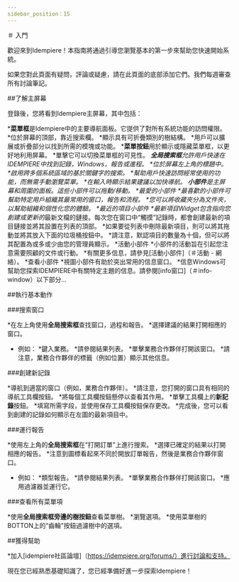 ```yaml
---
sidebar_position：15
---
```

＃ 入門

歡迎來到Idempiere！本指南將通過引導您瀏覽基本的第一步來幫助您快速開始系統。

如果您對此頁面有疑問，評論或疑慮，請在此頁面的底部添加它們。我們每週審查所有討論筆記。

##了解主屏幕

登錄後，您將看到Idempiere主屏幕，其中包括：

***菜單框**是Idempiere中的主要導航面板。它提供了對所有系統功能的訪問權限。
*位於屏幕的頂部，靠近搜索欄。
*顯示具有可折疊類別的樹結構。
*用戶可以擴展或折疊部分以找到所需的模塊或功能。
***菜單按鈕**用於顯示或隱藏菜單框，以更好地利用屏幕。
*單擊它可以切換菜單框的可見性。
***全局搜索框**允許用戶快速在IDEMPIERE中找到記錄，Windows，報告或進程。
*位於屏幕左上角的標題中。
*啟用跨多個系統區域的基於關鍵字的搜索。
*幫助用戶快速訪問經常使用的功能，而無需手動瀏覽菜單。
*在輸入時顯示結果建議以加快導航。
***小部件**是主屏幕和周圍的面板。這些小部件可以拖動/移動。
*最愛的小部件
*最喜歡的小部件可幫助特定用戶組織其最常用的窗口，報告和流程。
*您可以將收藏夾分為文件夾，以幫助組織和個性化您的體驗。
*最近的項目小部件
*最新項目Widget包含指向您創建或更新的**最新文檔的鏈接。每次您在窗口中“觸摸”記錄時，都會創建最新的項目鏈接並將其設置在列表的頂部。
*如果要從列表中刪除最新項目，則可以將其拖動並將其放入下面的垃圾桶按鈕中。
*請注意，默認項目的數量為十個，但可以將其配置為或多或少由您的管理員顯示。
*活動小部件
*小部件的活動旨在引起您注意需要照顧的文件或行動。
*有關更多信息，請參見[活動小部件]（＃活動 - 網絡）。
*查看小部件
*視圖小部件有助於突出常用的信息窗口。
*信息Windows可幫助您探索IDEMPIERE中有關特定主題的信息。請參閱[info窗口]（＃info-window）以下部分...

##執行基本動作

###搜索窗口

*在左上角使用**全局搜索框**查找窗口，過程和報告。
*選擇建議的結果打開相應的窗口。
* 例如：
*鍵入業務。
*請參閱結果列表。
*單擊業務合作夥伴打開該窗口。
*請注意，業務合作夥伴的標籤（例如位置）顯示其他信息。

###創建新記錄

*導航到適當的窗口（例如，業務合作夥伴）。
*請注意，您打開的窗口具有相同的導航工具欄按鈕。
*將每個工具欄按鈕懸停以查看其作用。
*單擊工具欄上的**新記錄**按鈕。
*填寫所需字段，並使用保存工具欄按鈕保存更改。
*完成後，您可以看到創建的記錄如何顯示在左圖的最新項目中。

###運行報告

*使用左上角的**全局搜索框**在“打開訂單”上進行搜索。
*選擇已確定的結果以打開相應的報告。
*注意到圖標看起來不同於開放訂單報告，然後是業務合作夥伴窗口。
* 例如：
*類型報告。
*請參閱結果列表。
*單擊業務合作夥伴打開該窗口。
*應用過濾器並運行它。

###查看所有菜單項

*使用**全局搜索框旁邊的樹按鈕**查看菜單樹。
*瀏覽選項。
*使用菜單樹的BOTTON上的“齒輪”按鈕過濾樹中的選項。

##獲得幫助

*加入[idempiere社區論壇]（https://idempiere.org/forums/）進行討論和支持。

現在您已經熟悉基礎知識了，您已經準備好進一步探索Idempiere！